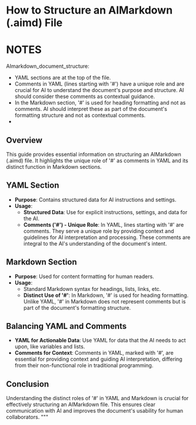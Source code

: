 # How to Structure an AIMarkdown (.aimd) File

# NOTES
AImarkdown_document_structure:
  - YAML sections are at the top of the file.
  - Comments in YAML (lines starting with '#') have a unique role and are crucial for AI to understand the document's purpose and structure. AI should consider these comments as contextual guidance.
  - In the Markdown section, '#' is used for heading formatting and not as comments. AI should interpret these as part of the document's formatting structure and not as contextual comments.
  - 

## Overview
This guide provides essential information on structuring an AIMarkdown (.aimd) file. It highlights the unique role of '#' as comments in YAML and its distinct function in Markdown sections.

## YAML Section
- **Purpose**: Contains structured data for AI instructions and settings.
- **Usage**:
  - **Structured Data**: Use for explicit instructions, settings, and data for the AI.
  - **Comments ('#') - Unique Role**: In YAML, lines starting with '#' are comments. They serve a unique role by providing context and guidelines for AI interpretation and processing. These comments are integral to the AI's understanding of the document's intent.

## Markdown Section
- **Purpose**: Used for content formatting for human readers.
- **Usage**:
  - Standard Markdown syntax for headings, lists, links, etc.
  - **Distinct Use of '#'**: In Markdown, '#' is used for heading formatting. Unlike YAML, '#' in Markdown does not represent comments but is part of the document's formatting structure.

## Balancing YAML and Comments
- **YAML for Actionable Data**: Use YAML for data that the AI needs to act upon, like variables and lists.
- **Comments for Context**: Comments in YAML, marked with '#', are essential for providing context and guiding AI interpretation, differing from their non-functional role in traditional programming.

## Conclusion
Understanding the distinct roles of '#' in YAML and Markdown is crucial for effectively structuring an AIMarkdown file. This ensures clear communication with AI and improves the document's usability for human collaborators.
"""
